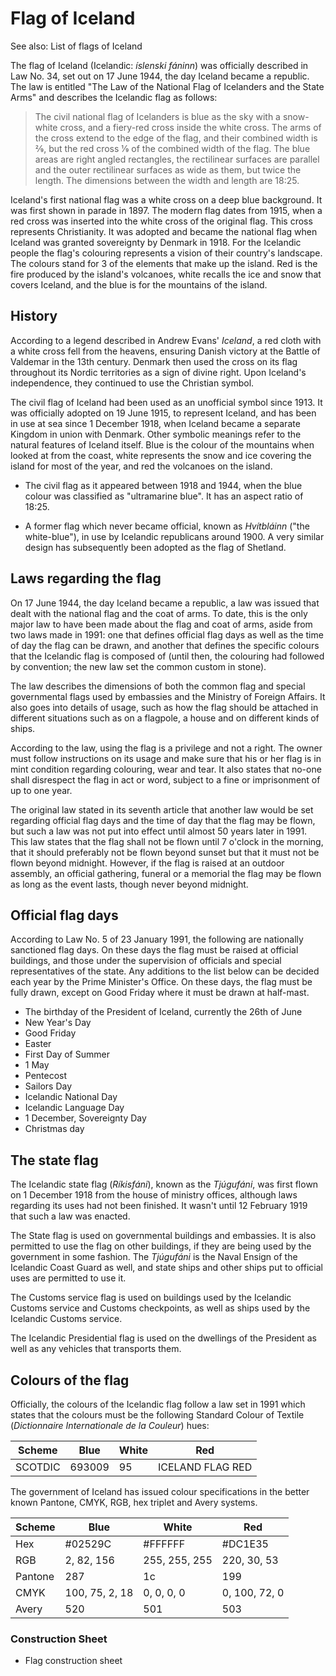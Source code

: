 # Flag of Iceland

See also: List of flags of Iceland

The flag of Iceland (Icelandic: *íslenski fáninn*) was officially described in Law No. 34, set out on 17 June 1944, the day Iceland became a republic. The law is entitled "The Law of the National Flag of Icelanders and the State Arms" and describes the Icelandic flag as follows:

> The civil national flag of Icelanders is blue as the sky with a snow-white cross, and a fiery-red cross inside the white cross. The arms of the cross extend to the edge of the flag, and their combined width is 2⁄9, but the red cross 1⁄9 of the combined width of the flag. The blue areas are right angled rectangles, the rectilinear surfaces are parallel and the outer rectilinear surfaces as wide as them, but twice the length. The dimensions between the width and length are 18:25.

Iceland's first national flag was a white cross on a deep blue background. It was first shown in parade in 1897. The modern flag dates from 1915, when a red cross was inserted into the white cross of the original flag. This cross represents Christianity. It was adopted and became the national flag when Iceland was granted sovereignty by Denmark in 1918. For the Icelandic people the flag's colouring represents a vision of their country's landscape. The colours stand for 3 of the elements that make up the island. Red is the fire produced by the island's volcanoes, white recalls the ice and snow that covers Iceland, and the blue is for the mountains of the island.

## History

According to a legend described in Andrew Evans' *Iceland*, a red cloth with a white cross fell from the heavens, ensuring Danish victory at the Battle of Valdemar in the 13th century. Denmark then used the cross on its flag throughout its Nordic territories as a sign of divine right. Upon Iceland's independence, they continued to use the Christian symbol.

The civil flag of Iceland had been used as an unofficial symbol since 1913. It was officially adopted on 19 June 1915, to represent Iceland, and has been in use at sea since 1 December 1918, when Iceland became a separate Kingdom in union with Denmark. Other symbolic meanings refer to the natural features of Iceland itself. Blue is the colour of the mountains when looked at from the coast, white represents the snow and ice covering the island for most of the year, and red the volcanoes on the island.

-  The civil flag as it appeared between 1918 and 1944, when the blue colour was classified as "ultramarine blue". It has an aspect ratio of 18:25.

-  A former flag which never became official, known as *Hvítbláinn* ("the white-blue"), in use by Icelandic republicans around 1900. A very similar design has subsequently been adopted as the flag of Shetland.

## Laws regarding the flag

On 17 June 1944, the day Iceland became a republic, a law was issued that dealt with the national flag and the coat of arms. To date, this is the only major law to have been made about the flag and coat of arms, aside from two laws made in 1991: one that defines official flag days as well as the time of day the flag can be drawn, and another that defines the specific colours that the Icelandic flag is composed of (until then, the colouring had followed by convention; the new law set the common custom in stone).

The law describes the dimensions of both the common flag and special governmental flags used by embassies and the Ministry of Foreign Affairs. It also goes into details of usage, such as how the flag should be attached in different situations such as on a flagpole, a house and on different kinds of ships.

According to the law, using the flag is a privilege and not a right. The owner must follow instructions on its usage and make sure that his or her flag is in mint condition regarding colouring, wear and tear. It also states that no-one shall disrespect the flag in act or word, subject to a fine or imprisonment of up to one year.

The original law stated in its seventh article that another law would be set regarding official flag days and the time of day that the flag may be flown, but such a law was not put into effect until almost 50 years later in 1991. This law states that the flag shall not be flown until 7 o'clock in the morning, that it should preferably not be flown beyond sunset but that it must not be flown beyond midnight. However, if the flag is raised at an outdoor assembly, an official gathering, funeral or a memorial the flag may be flown as long as the event lasts, though never beyond midnight.

## Official flag days

According to Law No. 5 of 23 January 1991, the following are nationally sanctioned flag days. On these days the flag must be raised at official buildings, and those under the supervision of officials and special representatives of the state. Any additions to the list below can be decided each year by the Prime Minister's Office. On these days, the flag must be fully drawn, except on Good Friday where it must be drawn at half-mast.

- The birthday of the President of Iceland, currently the 26th of June
- New Year's Day
- Good Friday
- Easter
- First Day of Summer
- 1 May
- Pentecost
- Sailors Day
- Icelandic National Day
- Icelandic Language Day
- 1 December, Sovereignty Day
- Christmas day

## The state flag

The Icelandic state flag (*Ríkisfáni*), known as the *Tjúgufáni*, was first flown on 1 December 1918 from the house of ministry offices, although laws regarding its uses had not been finished. It wasn't until 12 February 1919 that such a law was enacted.

The State flag is used on governmental buildings and embassies. It is also permitted to use the flag on other buildings, if they are being used by the government in some fashion. The *Tjúgufáni* is the Naval Ensign of the Icelandic Coast Guard as well, and state ships and other ships put to official uses are permitted to use it.

The Customs service flag is used on buildings used by the Icelandic Customs service and Customs checkpoints, as well as ships used by the Icelandic Customs service.

The Icelandic Presidential flag is used on the dwellings of the President as well as any vehicles that transports them.

## Colours of the flag

Officially, the colours of the Icelandic flag follow a law set in 1991 which states that the colours must be the following Standard Colour of Textile (*Dictionnaire Internationale de la Couleur*) hues:

| Scheme  | Blue   | White | Red              |
| ------- | ------ | ----- | ---------------- |
| SCOTDIC | 693009 | 95    | ICELAND FLAG RED |

The government of Iceland has issued colour specifications in the better known Pantone, CMYK, RGB, hex triplet and Avery systems.

| Scheme  | Blue           | White         | Red           |
| ------- | -------------- | ------------- | ------------- |
| Hex     | #02529C        | #FFFFFF       | #DC1E35       |
| RGB     | 2, 82, 156     | 255, 255, 255 | 220, 30, 53   |
| Pantone | 287            | 1c            | 199           |
| CMYK    | 100, 75, 2, 18 | 0, 0, 0, 0    | 0, 100, 72, 0 |
| Avery   | 520            | 501           | 503           |

### Construction Sheet

- Flag construction sheet
